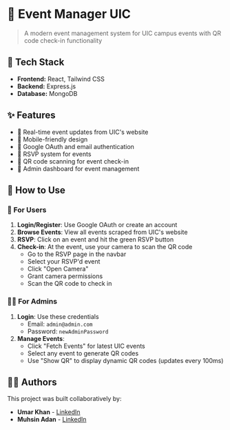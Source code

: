 # 🎫 Event Manager UIC

> A modern event management system for UIC campus events with QR code check-in functionality

## 🚀 Tech Stack

- **Frontend:** React, Tailwind CSS
- **Backend:** Express.js
- **Database:** MongoDB

## ✨ Features

- 🔄 Real-time event updates from UIC's website
- 📱 Mobile-friendly design
- 🔐 Google OAuth and email authentication
- 📅 RSVP system for events
- 📸 QR code scanning for event check-in
- 👑 Admin dashboard for event management

## 📖 How to Use

### 👤 For Users

1. **Login/Register**: Use Google OAuth or create an account
2. **Browse Events**: View all events scraped from UIC's website
3. **RSVP**: Click on an event and hit the green RSVP button
4. **Check-in**: At the event, use your camera to scan the QR code
   - Go to the RSVP page in the navbar
   - Select your RSVP'd event
   - Click "Open Camera"
   - Grant camera permissions
   - Scan the QR code to check in

### 👨‍💼 For Admins

1. **Login**: Use these credentials
   - Email: `admin@admin.com`
   - Password: `newAdminPassword`
2. **Manage Events**:
   - Click "Fetch Events" for latest UIC events
   - Select any event to generate QR codes
   - Use "Show QR" to display dynamic QR codes (updates every 100ms)

## 👨‍💻 Authors

This project was built collaboratively by:

- **Umar Khan** - [LinkedIn](https://www.linkedin.com/in/umarkhan394/)
- **Muhsin Adan** - [LinkedIn](https://www.linkedin.com/in/muhsin-adan-916026227/)
